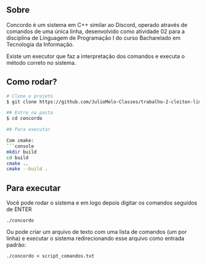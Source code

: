 

## Sobre

Concordo é um sistema em C++ similar ao Discord, operado através de comandos de uma única linha, desenvolvido como atividade 02 para a disciplina de Linguagem de Programação I do curso Bacharelado em Tecnologia da Informação.

Existe um executor que faz a interpretação dos comandos e executa o método correto no sistema.

## Como rodar?

```bash
# Clone o projeto
$ git clone https://github.com/JulioMelo-Classes/trabalho-2-cleiton-lima.git

## Entre na pasta
$ cd concordo

## Para executar

Com cmake:
```console
mkdir build
cd build
cmake ..
cmake --build .
```

## Para executar
Você pode rodar o sistema e em logo depois digitar os comandos seguidos de ENTER
```console
./concordo
```

Ou pode criar um arquivo de texto com uma lista de comandos (um por linha) e executar o sistema redirecionando esse arquivo como entrada padrão:
```console
./concordo < script_comandos.txt
```
